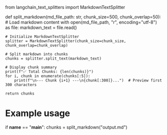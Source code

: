 from langchain_text_splitters import MarkdownTextSplitter

def split_markdown(md_file_path: str, chunk_size=500, chunk_overlap=50):
    # Load markdown content
    with open(md_file_path, "r", encoding="utf-8") as file:
        markdown_text = file.read()

    # Initialize MarkdownTextSplitter
    splitter = MarkdownTextSplitter(chunk_size=chunk_size, chunk_overlap=chunk_overlap)
    
    # Split markdown into chunks
    chunks = splitter.split_text(markdown_text)

    # Display chunk summary
    print(f"✅ Total Chunks: {len(chunks)}")
    for i, chunk in enumerate(chunks[:5]):
        print(f"\n--- Chunk {i+1} ---\n{chunk[:300]}...")  # Preview first 300 characters

    return chunks

# Example usage
if __name__ == "__main__":
    chunks = split_markdown("output.md")
